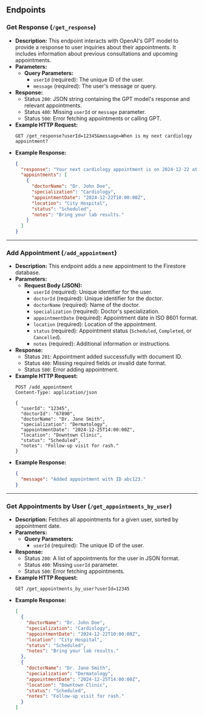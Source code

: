 ## Endpoints

### **Get Response (`/get_response`)**
- **Description:** This endpoint interacts with OpenAI's GPT model to provide a response to user inquiries about their appointments. It includes information about previous consultations and upcoming appointments.
- **Parameters:**
  - **Query Parameters:**
    - `userId` (required): The unique ID of the user.
    - `message` (required): The user's message or query.
- **Response:**
  - Status `200`: JSON string containing the GPT model's response and relevant appointments.
  - Status `400`: Missing `userId` or `message` parameter.
  - Status `500`: Error fetching appointments or calling GPT.
- **Example HTTP Request:**
  ```http
  GET /get_response?userId=12345&message=When is my next cardiology appointment?
  ```
- **Example Response:**
  ```json
  {
    "response": "Your next cardiology appointment is on 2024-12-22 at 10:00 AM.",
    "appointments": [
      {
        "doctorName": "Dr. John Doe",
        "specialization": "Cardiology",
        "appointmentDate": "2024-12-22T10:00:00Z",
        "location": "City Hospital",
        "status": "Scheduled",
        "notes": "Bring your lab results."
      }
    ]
  }
  ```

---

### **Add Appointment (`/add_appointment`)**
- **Description:** This endpoint adds a new appointment to the Firestore database.
- **Parameters:**
  - **Request Body (JSON):**
    - `userId` (required): Unique identifier for the user.
    - `doctorId` (required): Unique identifier for the doctor.
    - `doctorName` (required): Name of the doctor.
    - `specialization` (required): Doctor's specialization.
    - `appointmentDate` (required): Appointment date in ISO 8601 format.
    - `location` (required): Location of the appointment.
    - `status` (required): Appointment status (`Scheduled`, `Completed`, or `Cancelled`).
    - `notes` (required): Additional information or instructions.
- **Response:**
  - Status `201`: Appointment added successfully with document ID.
  - Status `400`: Missing required fields or invalid date format.
  - Status `500`: Error adding appointment.
- **Example HTTP Request:**
  ```http
  POST /add_appointment
  Content-Type: application/json

  {
    "userId": "12345",
    "doctorId": "67890",
    "doctorName": "Dr. Jane Smith",
    "specialization": "Dermatology",
    "appointmentDate": "2024-12-25T14:00:00Z",
    "location": "Downtown Clinic",
    "status": "Scheduled",
    "notes": "Follow-up visit for rash."
  }
  ```
- **Example Response:**
  ```json
  {
    "message": "Added appointment with ID abc123."
  }
  ```

---

### **Get Appointments by User (`/get_appointments_by_user`)**
- **Description:** Fetches all appointments for a given user, sorted by appointment date.
- **Parameters:**
  - **Query Parameters:**
    - `userId` (required): The unique ID of the user.
- **Response:**
  - Status `200`: A list of appointments for the user in JSON format.
  - Status `400`: Missing `userId` parameter.
  - Status `500`: Error fetching appointments.
- **Example HTTP Request:**
  ```http
  GET /get_appointments_by_user?userId=12345
  ```
- **Example Response:**
  ```json
  [
    {
      "doctorName": "Dr. John Doe",
      "specialization": "Cardiology",
      "appointmentDate": "2024-12-22T10:00:00Z",
      "location": "City Hospital",
      "status": "Scheduled",
      "notes": "Bring your lab results."
    },
    {
      "doctorName": "Dr. Jane Smith",
      "specialization": "Dermatology",
      "appointmentDate": "2024-12-25T14:00:00Z",
      "location": "Downtown Clinic",
      "status": "Scheduled",
      "notes": "Follow-up visit for rash."
    }
  ]
  ```